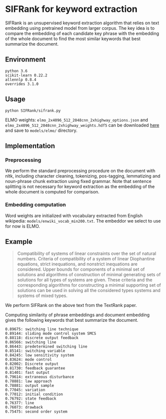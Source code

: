 # SIFRank for keyword extraction

SIFRank is an unsupervised keyword extraction algorithm that relies on text embedding using pretrained model from larger corpus. The key idea is to compare the embedding of each candidate key phrase with the embedding of the whole document to find the most similar keywords that best summarize the document. 

## Environment
```
python 3.6
scikit-learn 0.22.2
allennlp 0.8.4
overrides 3.1.0
```


## Usage

```
python SIFRank/sifrank.py
```

ELMO weights: ```elmo_2x4096_512_2048cnn_2xhighway_options.json``` and ```elmo_2x4096_512_2048cnn_2xhighway_weights.hdf5``` can be downloaded [here](https://allenai.org/allennlp/software/elmo) and save to ```models/elmo/``` directory.

## Implementation

### Preprocessing
We perform the standard preprocessing procedure on the document with nltk, including character cleaning, tokenizing, pos-tagging, lemmatizing and noun-phrase chunk extraction using fixed grammar. Note that sentence splitting is not necessary for keyword extraction as the embedding of the whole document is computed for comparison.

### Embedding computation
Word weights are initialized with vocabulary extracted from English wikipedia: ```models/enwiki_vocab_min200.txt```.
The embeddor we select to use for now is ELMO. 

<!-- ### Graph construction
We used the networkx package for graph operations. Each token that pass the POS-tag filter is added to the graph as a node. For each token within a window size range of a given token in the same sentence, an edge is added with initial weight 1, or incremented by 1 for existing edge between the two corresponding nodes. 

### PageRank
Given a weighted undirected graph, we perform the PageRank algorithm by considering two directed edges with same weight for each undirected edge. The modified PageRank algorithm, taking weights into account, computes a score for each keyword node with the following formula. 

$WS(V_i) = (1 - d) + d \times \sum_{V_j \in In(V_i)} \frac{w_{ji}}{\sum_{V_k \in Out(V_j)} w_{jk}} WS(V_j)$

where $In(V)$ is the set of vertices that points to vertex $V$ and $Out(V)$ the vertices that $V$ points to. The damping factor $d$, between $0$ and $1$, denotes the probability of jumping to another vertex in the original PageRank algorithm of the web-surfing context. Convergence is achieved when the score update for any node from the previous iteration is smaller than a threshold. The top-T (usually one-third of all nodes) keywords are considered candiates for the post-processing phase.


### Post-processing
From single keywords to meaningful key phrases, TextRank proposed to aggregrate adjacent keywords into phrases. In the implementation we greedily select adjacent candiate keywords and sum their scores. 


One limitation we noticed is that the default algorithm could not extract meaningful entity names (e.g. lyrics of *shape of you* from the dataset) by greedily combining adjacent keywords. We referred to the implementation of pytextrank and used its modified post-processing technique by evaluating ranks for meaningful entities extracted in the early preprocessing step. -->

## Example

> Compatibility of systems of linear constraints over the set of natural numbers. Criteria of compatibility of a system of linear Diophantine equations, strict inequations, and nonstrict inequations are considered. Upper bounds for components of a minimal set of solutions and algorithms of construction of minimal generating sets of solutions for all types of systems are given. These criteria and the corresponding algorithms for constructing a minimal supporting set of solutions can be used in solving all the considered types systems and systems of mixed types.

We perform SIFRank on the above text from the TextRank paper. 

<!-- Preprocessing gives the following tagged tokens and noun-phrases:
```
Compatibility\NN of\IN systems\NNS of\IN linear\JJ constraints\NNS over\IN the\DT set\NN of\IN natural\JJ numbers\NNS
Criteria\NNS of\IN compatibility\NN of\IN a\DT system\NN of\IN linear\JJ Diophantine\NNP equations\NNS ,\, strict\JJ inequations\NNS ,\, and\CC nonstrict\JJ inequations\NNS are\VBP considered\VBN
Upper\NNP bounds\VBZ for\IN components\NNS of\IN a\DT minimal\JJ set\NN of\IN solutions\NNS and\CC algorithms\NN of\IN construction\NN of\IN minimal\JJ generating\VBG sets\NNS of\IN solutions\NNS for\IN all\DT types\NNS of\IN systems\NNS are\VBP given\VBN
These\DT criteria\NNS and\CC the\DT corresponding\JJ algorithms\NN for\IN constructing\VBG a\DT minimal\JJ supporting\NN set\NN of\IN solutions\NNS can\MD be\VB used\VBN in\IN solving\VBG all\PDT the\DT considered\VBN types\NNS systems\NNS and\CC systems\NNS of\IN mixed\JJ types\NNS .\.
``` -->

Computing similarity of phrase embeddings and document embedding gives the following keywords that best summarize the document.

```
0.89675: switching line technique
0.89144: sliding mode control system SMCS
0.88118: discrete output feedback
0.86566: switching line
0.86443: predetermined switching line
0.85141: switching variable
0.84245: low sensitivity system
0.83624: mode control
0.82002: Discrete output
0.81730: feedback guarantee
0.81401: fast output
0.79614: extraneous disturbance
0.78881: law approach
0.78881: output sample
0.77045: variation
0.77012: initial condition
0.76792: state feedback
0.76377: line
0.76073: drawback
0.75475: second order system
```